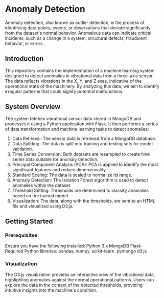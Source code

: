 # Anomaly Detection
Anomaly detection, also known as outlier detection, is the process of identifying data points, events, or observations that deviate significantly from the dataset's normal behavior. 
Anomalous data can indicate critical incidents, such as a change in a system, structural defects, fraudulent behavior, or errors.

## Introduction
This repository contains the implementation of a machine learning system designed to detect anomalies in vibrational data from a three-axis sensor. 
The data reflects vibrations in the X, Y, and Z axes, indicative of the operational state of the machinery. By analyzing this data, we aim to identify irregular patterns that could signify potential malfunctions.

## System Overview
The system fetches vibrational sensor data stored in MongoDB and processes it using a Python application with Flask. It then performs a series of data transformation and machine learning tasks to detect anomalies:

1) Data Retrieval: The sensor data is retrieved from a MongoDB database.
2) Data Splitting: The data is split into training and testing sets for model validation.
3) Time Series Conversion: Both datasets are resampled to create time series data suitable for anomaly detection.
4) Principal Component Analysis (PCA): PCA is applied to identify the most significant features and reduce dimensionality.
5) Standard Scaling: The data is scaled to normalize its range.
6) Anomaly Detection: The Isolation Forest algorithm is used to detect anomalies within the dataset.
7) Threshold Setting: Thresholds are determined to classify anomalies based on the trained model.
8) Visualization: The data, along with the thresholds, are sent to an HTML file and visualized using D3.js.

## Getting Started
### Prerequisites
Ensure you have the following installed:
Python 3.x
MongoDB
Flask
Required Python libraries: pandas, numpy, scikit-learn, pymongo
d3.js

### Visualization
The D3.js visualization provides an interactive view of the vibrational data, highlighting anomalies against the normal operational patterns. 
Users can explore the data in the context of the detected thresholds, providing intuitive insights into the machine's condition.
